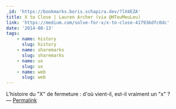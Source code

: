 ```yaml
---
_id: 'https://bookmarks.boris.schapira.dev/?lX4EZA'
title: X to Close | Lauren Archer (via @HTeuMeuLeu)
link: 'https://medium.com/solve-for-x/x-to-close-417936dfc0dc'
date: '2014-08-13'
tags:
    - name: history
      slug: history
    - name: sharemarks
      slug: sharemarks
    - name: ux
      slug: ux
    - name: web
      slug: web
---
```


L'histoire du &quot;X&quot; de fermeture : d'où vient-il, est-il vraiment un
&quot;x&quot; ? <br>&#8212;
<a href="https://bookmarks.boris.schapira.dev/?lX4EZA" title="Permalink">Permalink</a>
